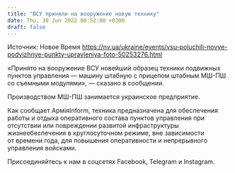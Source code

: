 ```yaml
---
title: "ВСУ приняли на вооружение новую технику"
date: Thu, 30 Jun 2022 00:52:00 +0300
draft: false
---
```

Источник: Новое Время https://nv.ua/ukraine/events/vsu-poluchili-novye-podvizhnye-punkty-upravleniya-foto-50253276.html


«Принято на вооружение ВСУ новейший образец техники подвижных пунктов управления — машину штабную с прицепом штабным МШ-ПШ со съемными модулями», — сказано в сообщении.

Производством МШ-ПШ занимается украинское предприятие.

Как сообщает АрміяInform, техника предназначена для обеспечения работы и отдыха оперативного состава пунктов управления при отсутствии или повреждении развитой инфраструктуры жизнеобеспечения в круглосуточном режиме, вне зависимости от времени года, для повышения оперативности и непрерывного управления войсками.

Присоединяйтесь к нам в соцсетях Facebook, Telegram и Instagram.
